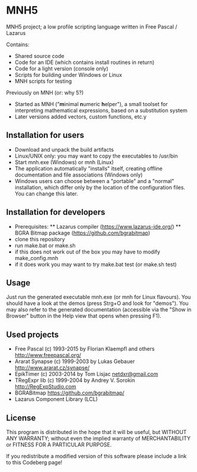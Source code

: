 # MNH5
MNH5 project; a low profile scripting language written in Free Pascal / Lazarus

Contains:
* Shared source code
* Code for an IDE (which contains install routines in return)
* Code for a light version (console only)
* Scripts for building under Windows or Linux
* MNH scripts for testing

Previously on MNH (or: why 5?)
* Started as MNH ("**m**inimal **n**umeric **h**elper"), a small toolset for interpreting mathematical expressions, based on a substitution system
* Later versions added vectors, custom functions, etc.y

## Installation for users

* Download and unpack the build artifacts
* Linux/UNIX only: you may want to copy the executables to /usr/bin
* Start mnh.exe (Windows) or mnh (Linux)
* The application automatically "installs" itself, creating offline documentation and file associations (Windows only)
* Windows users can choose between a "portable" and a "normal" installation, which differ only by the location of the configuration files. You can change this later.

## Installation for developers
* Prerequisites:
** Lazarus compiler (https://www.lazarus-ide.org/)
** BGRA Bitmap package (https://github.com/bgrabitmap)
* clone this repository
* run make.bat or make.sh
* if this does not work out of the box you may have to modify make_config.mnh
* if it does work you may want to try make.bat test (or make.sh test)

## Usage
Just run the generated executable mnh.exe (or mnh for Linux flavours).
You should have a look at the demos (press Strg+O and look for "demos").
You may also refer to the generated documentation (accessible via the "Show in Browser" button in the Help view that opens when pressing F1).

## Used projects
* Free Pascal    (c) 1993-2015 by Florian Klaempfl and others  http://www.freepascal.org/
* Ararat Synapse (c) 1999-2003 by Lukas Gebauer                http://www.ararat.cz/synapse/
* EpikTimer      (c) 2003-2014 by Tom Lisjac                   <netdxr@gmail.com>
* TRegExpr lib   (c) 1999-2004 by Andrey V. Sorokin            http://RegExpStudio.com
* BGRABitmap                                                   https://github.com/bgrabitmap/
* Lazarus Component Library (LCL) 

## License
This program is distributed in the hope that it will be useful,
but WITHOUT ANY WARRANTY; without even the implied warranty of
MERCHANTABILITY or FITNESS FOR A PARTICULAR PURPOSE.

If you redistribute a modified version of this software please include a link to this Codeberg page!
